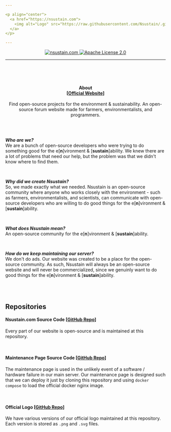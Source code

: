 ```yaml
---

<p align="center">
  <a href="https://nsustain.com">
    <img alt="Logo" src="https://raw.githubusercontent.com/Nsustain/.github/main/logo/logo-github.png" width="350">
  </a>
</p>

---
```


<p align="center">
  <a href="https://github.com/Nsustain/nsustain.com">
    <img alt="nsustain.com" src="https://user-images.githubusercontent.com/19341857/184772201-ff14bc28-b7a7-4bec-bef5-52625acd0544.svg">
  </a>
  <a href="https://github.com/Nsustain/nsustain.com/blob/main/LICENSE">
    <img alt="Apache License 2.0" src="https://user-images.githubusercontent.com/19341857/184765929-fec61d10-d714-488e-94c7-153e00070a2d.svg">
  </a>
</p>

---

<br>
<br>
<br>

<p align="center">
  <b>
    About<br>
    [<a href="https://nsustain.com">Official Website</a>]
  </b>
  <br>
  <br>
  Find open-source projects for the environment & 
  sustainability. An open-source forum website 
  made for farmers, environmentalists, and programmers.
</p>

<br>
<br>

***Who are we?***<br>
We are a bunch of
open-source developers
who were trying to do something good
for the e[**n**]vironment & 
[**sustain**]ability.
We knew there are a lot of problems
that need our help, but the problem was that
we didn't know where to find them.

<br>

***Why did we create Nsustain?***<br>
So, we made exactly what we needed. Nsustain
is an open-source community where
anyone who works closely with the environment -
such as farmers, environmentalists, and scientists,
can communicate with open-source developers
who are willing to do good things for
the e[**n**]vironment & 
[**sustain**]ability.

<br>

***What does Nsustain mean?***<br>
An open-source community for the
e[<b>n</b>]vironment &
[<b>sustain</b>]ability.

<br>

***How do we keep maintaining our server?***<br>
We don't do ads.
Our website was created to be a
place for the open-source community.
As such, Nsustain
will always be an open-source website
and will never be commercialized,
since we genuinly want to do good things for
the e[**n**]vironment & [**sustain**]ability.

<!---
<br>
<br>
  Insert YouTube intro video here.
-->

<br>
<br>

## Repositories

#### Nsustain.com Source Code [[GitHub Repo](https://github.com/Nsustain/nsustain.com)]

Every part of our website is
open-source and is maintained
at this repository.

<br>

#### Maintenance Page Source Code [[GitHub Repo](https://github.com/Nsustain/maintenance-page)]

The maintenance page is used in the
unlikely event of a software / hardware
failure in our main server. Our
maintenance page is designed such that
we can deploy it just by cloning
this repository and using `docker compose`
to load the official docker nginx image.

<br>

#### Official Logo [[GitHub Repo](https://github.com/Nsustain/.github)]

We have various versions of our official
logo maintained at this repository.
Each version is stored as `.png` and
`.svg` files.

